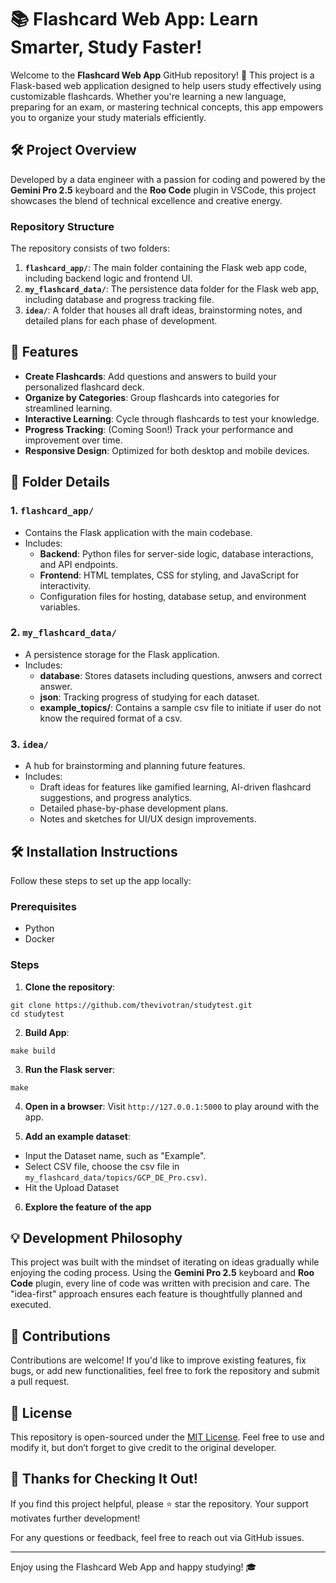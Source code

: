 # 📚 Flashcard Web App: Learn Smarter, Study Faster!

Welcome to the **Flashcard Web App** GitHub repository! 🎉 This project is a Flask-based web application designed to help users study effectively using customizable flashcards. Whether you're learning a new language, preparing for an exam, or mastering technical concepts, this app empowers you to organize your study materials efficiently.

## 🛠 Project Overview

Developed by a data engineer with a passion for coding and powered by the **Gemini Pro 2.5** keyboard and the **Roo Code** plugin in VSCode, this project showcases the blend of technical excellence and creative energy.

### Repository Structure

The repository consists of two folders:

1. **`flashcard_app/`**: The main folder containing the Flask web app code, including backend logic and frontend UI.
2. **`my_flashcard_data/`**: The persistence data folder for the Flask web app, including database and progress tracking file.
3. **`idea/`**: A folder that houses all draft ideas, brainstorming notes, and detailed plans for each phase of development.

## 🚀 Features

- **Create Flashcards**: Add questions and answers to build your personalized flashcard deck.
- **Organize by Categories**: Group flashcards into categories for streamlined learning.
- **Interactive Learning**: Cycle through flashcards to test your knowledge.
- **Progress Tracking**: (Coming Soon!) Track your performance and improvement over time.
- **Responsive Design**: Optimized for both desktop and mobile devices.


## 📁 Folder Details

### 1. `flashcard_app/`

- Contains the Flask application with the main codebase.
- Includes:
    - **Backend**: Python files for server-side logic, database interactions, and API endpoints.
    - **Frontend**: HTML templates, CSS for styling, and JavaScript for interactivity.
    - Configuration files for hosting, database setup, and environment variables.

### 2. `my_flashcard_data/`

- A persistence storage for the Flask application.
- Includes:
    - **database**: Stores datasets including questions, anwsers and correct answer.
    - **json**: Tracking progress of studying for each dataset.
    - **example_topics/**: Contains a sample csv file to initiate if user do not know the required format of a csv.

### 3. `idea/`

- A hub for brainstorming and planning future features.
- Includes:
    - Draft ideas for features like gamified learning, AI-driven flashcard suggestions, and progress analytics.
    - Detailed phase-by-phase development plans.
    - Notes and sketches for UI/UX design improvements.


## 🛠️ Installation Instructions

Follow these steps to set up the app locally:

### Prerequisites

- Python
- Docker

### Steps

1. **Clone the repository**:

```
git clone https://github.com/thevivotran/studytest.git
cd studytest
```


2. **Build App**:

```
make build
```

3. **Run the Flask server**:

```
make
```

4. **Open in a browser**:
Visit `http://127.0.0.1:5000` to play around with the app.


5. **Add an example dataset**:
- Input the Dataset name, such as "Example".
- Select CSV file, choose the csv file in `my_flashcard_data/topics/GCP_DE_Pro.csv)`.
- Hit the Upload Dataset

6. **Explore the feature of the app**

## 💡 Development Philosophy

This project was built with the mindset of iterating on ideas gradually while enjoying the coding process. Using the **Gemini Pro 2.5** keyboard and **Roo Code** plugin, every line of code was written with precision and care. The "idea-first" approach ensures each feature is thoughtfully planned and executed.


## 🤝 Contributions

Contributions are welcome! If you'd like to improve existing features, fix bugs, or add new functionalities, feel free to fork the repository and submit a pull request.

## 📄 License

This repository is open-sourced under the [MIT License](LICENSE). Feel free to use and modify it, but don’t forget to give credit to the original developer.

## 🙌 Thanks for Checking It Out!

If you find this project helpful, please ⭐ star the repository. Your support motivates further development!

For any questions or feedback, feel free to reach out via GitHub issues.

---

Enjoy using the Flashcard Web App and happy studying! 🎓
